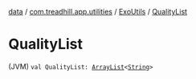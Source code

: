 [data](../../index.md) / [com.treadhill.app.utilities](../index.md) / [ExoUtils](index.md) / [QualityList](./-quality-list.md)

# QualityList

(JVM) `val QualityList: `[`ArrayList`](https://kotlinlang.org/api/latest/jvm/stdlib/kotlin.collections/-array-list/index.html)`<`[`String`](https://kotlinlang.org/api/latest/jvm/stdlib/kotlin/-string/index.html)`>`